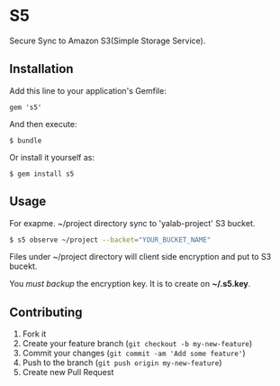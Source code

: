 # S5

Secure Sync to Amazon S3(Simple Storage Service).

## Installation

Add this line to your application's Gemfile:

    gem 's5'

And then execute:

    $ bundle

Or install it yourself as:

    $ gem install s5

## Usage

For exapme. ~/project directory sync to 'yalab-project' S3 bucket.

```bash
$ s5 observe ~/project --backet="YOUR_BUCKET_NAME"
```

Files under ~/project directory will client side encryption and put to S3 bucekt. 

You *must backup* the encryption key. It is to create on **~/.s5.key**.

## Contributing

1. Fork it
2. Create your feature branch (`git checkout -b my-new-feature`)
3. Commit your changes (`git commit -am 'Add some feature'`)
4. Push to the branch (`git push origin my-new-feature`)
5. Create new Pull Request
